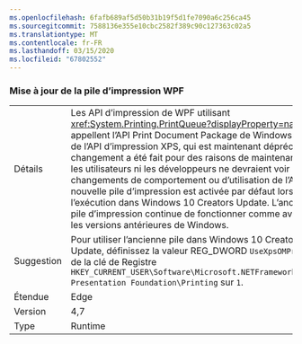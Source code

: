```yaml
---
ms.openlocfilehash: 6fafb689af5d50b31b19f5d1fe7090a6c256ca45
ms.sourcegitcommit: 7588136e355e10cbc2582f389c90c127363c02a5
ms.translationtype: MT
ms.contentlocale: fr-FR
ms.lasthandoff: 03/15/2020
ms.locfileid: "67802552"
---
```

### <a name="wpf-printing-stack-update"></a>Mise à jour de la pile d’impression WPF

|   |   |
|---|---|
|Détails|Les API d’impression de WPF utilisant <xref:System.Printing.PrintQueue?displayProperty=name> appellent l’API Print Document Package de Windows au lieu de l’API d’impression XPS, qui est maintenant dépréciée. Le changement a été fait pour des raisons de maintenance : ni les utilisateurs ni les développeurs ne devraient voir de changements de comportement ou d’utilisation de l’API. La nouvelle pile d’impression est activée par défaut lors de l’exécution dans Windows 10 Creators Update. L’ancienne pile d’impression continue de fonctionner comme avant sur les versions antérieures de Windows.|
|Suggestion|Pour utiliser l’ancienne pile dans Windows 10 Creators Update, définissez la valeur REG_DWORD <code>UseXpsOMPrinting</code> de la clé de Registre <code>HKEY_CURRENT_USER\Software\Microsoft\.NETFramework\Windows Presentation Foundation\Printing</code> sur <code>1</code>.|
|Étendue|Edge|
|Version|4,7|
|Type|Runtime|
